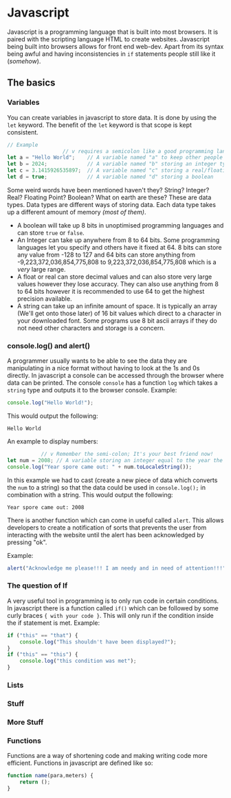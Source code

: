 # Javascript

Javascript is a programming language that is built into most browsers. It is paired with the scripting language HTML to create websites. Javascript being built into browsers allows for front end web-dev. Apart from its syntax being awful and having inconsistencies in `if` statements people still like it (*somehow*).

## The basics

### Variables

You can create variables in javascript to store data. It is done by using the `let` keyword. The benefit of the `let` keyword is that scope is kept consistent.

```javascript
// Example
                  // v requires a semicolon like a good programming language
let a = "Hello World";    // A variable named "a" to keep other people confused storing a string type
let b = 2024;             // A variable named "b" storing an integer type
let c = 3.1415926535897;  // A variable named "c" storing a real/floating point type with the value of PI
let d = true;             // A variable named "d" storing a boolean
```

Some weird words have been mentioned haven't they? String? Integer? Real? Floating Point? Boolean? What on earth are these? These are data types. Data types are different ways of storing data. Each data type takes up a different amount of memory *(most of them)*. 

+ A boolean will take up 8 bits in unoptimised programming languages and can store `true` or `false`.
+ An Integer can take up anywhere from 8 to 64 bits. Some programming languages let you specify and others have it fixed at 64. 8 bits can store any value from -128 to 127 and 64 bits can store anything from -9,223,372,036,854,775,808 to 9,223,372,036,854,775,808 which is a *very* large range.
+ A float or real can store decimal values and can also store very large values however they lose accuracy. They can also use anything from 8 to 64 bits however it is recommended to use 64 to get the highest precision available.
+ A string can take up an infinite amount of space. It is typically an array (We'll get onto those later) of 16 bit values which direct to a character in your downloaded font. Some programs use 8 bit ascii arrays if they do not need other characters and storage is a concern.

### console.log() and alert()

A programmer usually wants to be able to see the data they are manipulating in a nice format without having to look at the 1s and 0s directly. In javascript a console can be accessed through the browser where data can be printed. The console `console` has a function `log` which takes a `string` type and outputs it to the browser console.
Example: 
```javascript
console.log("Hello World!");
```
This would output the following:
```
Hello World
```
An example to display numbers:
```javascript
           // v Remember the semi-colon; It's your best friend now!
let num = 2008; // A variable storing an integer equal to the year the game spore came out
console.log("Year spore came out: " + num.toLocaleString());
```
In this example we had to cast (create a new piece of data which converts the `num` to a string) so that the data could be used in `console.log();` in combination with a string.
This would output the following:
```
Year spore came out: 2008
```

There is another function which can come in useful called `alert`. This allows developers to create a notification of sorts that prevents the user from interacting with the website until the alert has been acknowledged by pressing "ok".

Example:
```javascript
alert("Acknowledge me please!!! I am needy and in need of attention!!!");
```

### The question of If

A very useful tool in programming is to only run code in certain conditions. In javascript there is a function called `if()` which can be followed by some curly braces `{ with your code }`. This will only run if the condition inside the if statement is met.
Example:
```javascript
if ("this" == "that") {
    console.log("This shouldn't have been displayed?");
}
if ("this" == "this") {
    console.log("this condition was met");
}

```

### Lists

### Stuff

### More Stuff

### Functions

Functions are a way of shortening code and making writing code more efficient.
Functions in javascript are defined like so:
```javascript
function name(para,meters) {
    return ();
}
```

